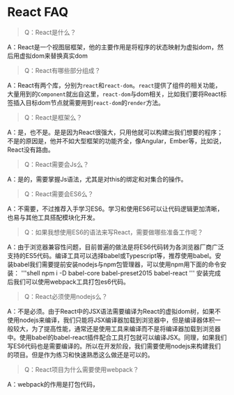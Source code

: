 # React FAQ

> Q：React是什么？

A：React是一个视图层框架，他的主要作用是将程序的状态映射为虚拟dom，然后用虚拟dom来替换真实dom

> Q：React有哪些部分组成？

A：React有两个库，分别为`react`和`react-dom`。`react`提供了组件的相关功能，大量用到的`Component`就出自这里，`react-dom`与dom相关，比如我们要将React标签插入目标dom节点就需要用到`react-dom`的`render`方法。

> Q：React是框架么？

A：是，也不是。是是因为React很强大，只用他就可以构建出我们想要的程序；不是的原因是，他并不如大型框架的功能齐全，像Angular，Ember等，比如说，React没有路由。

> Q：React需要会Js么？

A：是的，需要掌握Js语法，尤其是对this的绑定和对集合的操作。

> Q：React需要会ES6么？

A：不需要，不过推荐入手学习ES6。学习和使用ES6可以让代码逻辑更加清晰，也易与其他工具搭配模块化开发。

> Q：如果我想使用ES6的语法来写React，需要做哪些准备工作呢？

A：由于浏览器兼容性问题，目前普遍的做法是将ES6代码转为各浏览器厂商广泛支持的ES5代码。编译工具可以选择babel或Typescript等，推荐使用babel。安装babel我们需要提前安装nodejs与npm包管理器，可以使用npm用下面的命令安装：
'''shell
npm i -D babel-core babel-preset2015 babel-react
'''
安装完成后我们可以使用webpack工具打包es6代码。

> Q：React必须使用nodejs么？

A：不是必须。由于React中的JSX语法需要编译为React的虚拟dom树，如果不使用nodejs来编译，我们只能将JSX编译器加载到浏览器中，但是编译器体积一般较大，为了提高性能，通常还是使用工具来编译而不是将编译器加载到浏览器中。使用babel的babel-react插件配合工具打包就可以编译JSX。同理，如果我们写ES6代码也是需要编译的。所以在开发阶段，我们需要使用nodejs来构建我们的项目。但是作为练习和快速熟悉这么做还是可以的。

> Q：React项目为什么需要使用webpack？

A：webpack的作用是打包代码，

